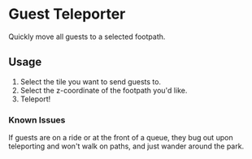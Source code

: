 # Guest Teleporter

Quickly move all guests to a selected footpath.

## Usage

1. Select the tile you want to send guests to.
2. Select the z-coordinate of the footpath you'd like.
3. Teleport!

### Known Issues

If guests are on a ride or at the front of a queue, they bug out upon teleporting and won't walk on paths, and just wander around the park.
